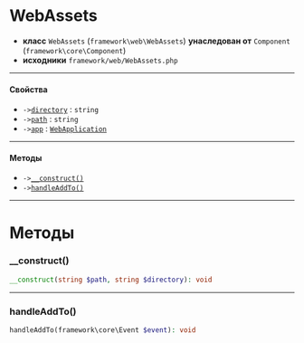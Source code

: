 # WebAssets

- **класс** `WebAssets` (`framework\web\WebAssets`) **унаследован от** `Component` (`framework\core\Component`)
- **исходники** `framework/web/WebAssets.php`

---

#### Свойства

- `->`[`directory`](#prop-directory) : `string`
- `->`[`path`](#prop-path) : `string`
- `->`[`app`](#prop-app) : [`WebApplication`](https://github.com/jphp-group/wizard-framework/blob/master/wizard-web/api-docs/classes/framework/web/WebApplication.ru.md)

---

#### Методы

- `->`[`__construct()`](#method-__construct)
- `->`[`handleAddTo()`](#method-handleaddto)

---
# Методы

<a name="method-__construct"></a>

### __construct()
```php
__construct(string $path, string $directory): void
```

---

<a name="method-handleaddto"></a>

### handleAddTo()
```php
handleAddTo(framework\core\Event $event): void
```
